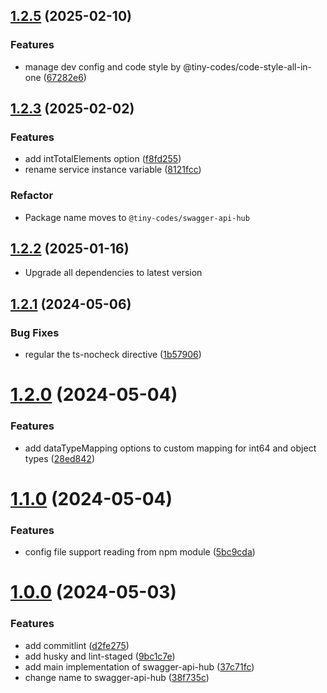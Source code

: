 ## [1.2.5](https://github.com/shijistar/swagger-api-hub/compare/v1.2.3_tinycodes...v1.2.5) (2025-02-10)

### Features

- manage dev config and code style by @tiny-codes/code-style-all-in-one ([67282e6](https://github.com/shijistar/swagger-api-hub/commit/67282e64b73b59266e702b8052ea6a662e22c6f8))

## [1.2.3](https://github.com/shijistar/swagger-api-hub/compare/1.2.2...1.2.3) (2025-02-02)

### Features

- add intTotalElements option ([f8fd255](https://github.com/shijistar/swagger-api-hub/commit/f8fd25502fb2ea2ecbadeb029151f829a84920e6))
- rename service instance variable ([8121fcc](https://github.com/shijistar/swagger-api-hub/commit/8121fcc2e537123d25a72d8b33725e23422dc021))

### Refactor

- Package name moves to `@tiny-codes/swagger-api-hub`

## [1.2.2](https://github.com/shijistar/swagger-api-hub/compare/1.2.1...1.2.2) (2025-01-16)

- Upgrade all dependencies to latest version

## [1.2.1](https://github.com/shijistar/swagger-api-hub/compare/v1.2.0...v1.2.1) (2024-05-06)

### Bug Fixes

- regular the ts-nocheck directive ([1b57906](https://github.com/shijistar/swagger-api-hub/commit/1b579068d6fb3ff5285e2f4cfec80705ef581f55))

# [1.2.0](https://github.com/shijistar/swagger-api-hub/compare/v1.1.0...v1.2.0) (2024-05-04)

### Features

- add dataTypeMapping options to custom mapping for int64 and object types ([28ed842](https://github.com/shijistar/swagger-api-hub/commit/28ed842fd8f8a7a444abcbf37acaa6999a8a3dc1))

# [1.1.0](https://github.com/shijistar/swagger-api-hub/compare/v1.0.0...v1.1.0) (2024-05-04)

### Features

- config file support reading from npm module ([5bc9cda](https://github.com/shijistar/swagger-api-hub/commit/5bc9cdae5985099fbda60255e36b0ae202575579))

# [1.0.0](https://github.com/shijistar/swagger-api-hub/compare/37c71fc1a934ad901c6de7da68bc145e2d12817d...v1.0.0) (2024-05-03)

### Features

- add commitlint ([d2fe275](https://github.com/shijistar/swagger-api-hub/commit/d2fe275d8296913a395eefdd53974722aa74af90))
- add husky and lint-staged ([9bc1c7e](https://github.com/shijistar/swagger-api-hub/commit/9bc1c7ef913ee079a7acff05ef6e50abc9b9016c))
- add main implementation of swagger-api-hub ([37c71fc](https://github.com/shijistar/swagger-api-hub/commit/37c71fc1a934ad901c6de7da68bc145e2d12817d))
- change name to swagger-api-hub ([38f735c](https://github.com/shijistar/swagger-api-hub/commit/38f735cf19f903ddb47d331a1d11df2e9fc4e8b2))
